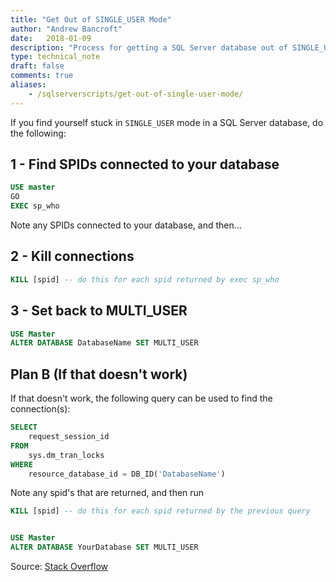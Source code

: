 ```yaml
---
title: "Get Out of SINGLE_USER Mode"
author: "Andrew Bancroft"
date:   2018-01-09
description: "Process for getting a SQL Server database out of SINGLE_USER Mode if you are stuck in it."
type: technical_note
draft: false
comments: true
aliases:
    - /sqlserverscripts/get-out-of-single-user-mode/
---
```


If you find yourself stuck in `SINGLE_USER` mode in a SQL Server database, do the following:

## 1 - Find SPIDs connected to your database
```sql
USE master
GO
EXEC sp_who
```

Note any SPIDs connected to your database, and then...

## 2 - Kill connections
```sql
KILL [spid] -- do this for each spid returned by exec sp_who
```

## 3 - Set back to MULTI_USER
```sql
USE Master
ALTER DATABASE DatabaseName SET MULTI_USER
```

## Plan B (If that doesn't work)
If that doesn't work, the following query can be used to find the connection(s):

```sql
SELECT
	request_session_id
FROM
	sys.dm_tran_locks
WHERE
	resource_database_id = DB_ID('DatabaseName')
```

Note any spid's that are returned, and then run

```sql
KILL [spid] -- do this for each spid returned by the previous query


USE Master
ALTER DATABASE YourDatabase SET MULTI_USER
```

Source:  [Stack Overflow](https://stackoverflow.com/questions/24608702/sql-server-2008-r2-stuck-in-single-user-mode)
